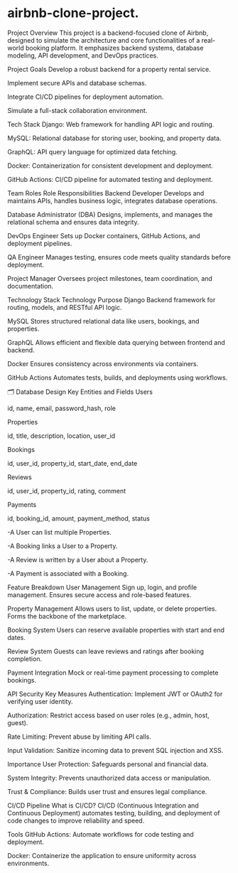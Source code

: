 # airbnb-clone-project.
 Project Overview
This project is a backend-focused clone of Airbnb, designed to simulate the architecture and core functionalities of a real-world booking platform. It emphasizes backend systems, database modeling, API development, and DevOps practices.

 Project Goals
Develop a robust backend for a property rental service.

Implement secure APIs and database schemas.

Integrate CI/CD pipelines for deployment automation.

Simulate a full-stack collaboration environment.

 Tech Stack
Django: Web framework for handling API logic and routing.

MySQL: Relational database for storing user, booking, and property data.

GraphQL: API query language for optimized data fetching.

Docker: Containerization for consistent development and deployment.

GitHub Actions: CI/CD pipeline for automated testing and deployment.

Team Roles
Role	Responsibilities
Backend Developer	Develops and maintains APIs, handles business logic, integrates database operations.

Database Administrator (DBA)	Designs, implements, and manages the relational schema and ensures data integrity.

DevOps Engineer	Sets up Docker containers, GitHub Actions, and deployment pipelines.

QA Engineer	Manages testing, ensures code meets quality standards before deployment.

Project Manager	Oversees project milestones, team coordination, and documentation.

Technology Stack
Technology	Purpose
Django	Backend framework for routing, models, and RESTful API logic.

MySQL	Stores structured relational data like users, bookings, and properties.

GraphQL	Allows efficient and flexible data querying between frontend and backend.

Docker	Ensures consistency across environments via containers.

GitHub Actions	Automates tests, builds, and deployments using workflows.

🗂 Database Design
Key Entities and Fields
Users

id, name, email, password_hash, role

Properties

id, title, description, location, user_id

Bookings

id, user_id, property_id, start_date, end_date

Reviews

id, user_id, property_id, rating, comment

Payments

id, booking_id, amount, payment_method, status

-A User can list multiple Properties.

-A Booking links a User to a Property.

-A Review is written by a User about a Property.

-A Payment is associated with a Booking.

 Feature Breakdown
User Management
Sign up, login, and profile management. Ensures secure access and role-based features.

Property Management
Allows users to list, update, or delete properties. Forms the backbone of the marketplace.

Booking System
Users can reserve available properties with start and end dates.

Review System
Guests can leave reviews and ratings after booking completion.

Payment Integration
Mock or real-time payment processing to complete bookings.

 API Security
Key Measures
Authentication: Implement JWT or OAuth2 for verifying user identity.

Authorization: Restrict access based on user roles (e.g., admin, host, guest).

Rate Limiting: Prevent abuse by limiting API calls.

Input Validation: Sanitize incoming data to prevent SQL injection and XSS.

Importance
User Protection: Safeguards personal and financial data.

System Integrity: Prevents unauthorized data access or manipulation.

Trust & Compliance: Builds user trust and ensures legal compliance.

 CI/CD Pipeline
What is CI/CD?
CI/CD (Continuous Integration and Continuous Deployment) automates testing, building, and deployment of code changes to improve reliability and speed.

Tools
GitHub Actions: Automate workflows for code testing and deployment.

Docker: Containerize the application to ensure uniformity across environments.
